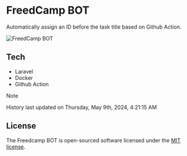 # FreedCamp BOT

Automatically assign an ID before the task title based on Github Action.

![FreedCamp BOT](https://repository-images.githubusercontent.com/737932867/7d34798b-2680-471c-b089-a78a718d3d6a)

## Tech

- Laravel
- Docker
- Github Action

> [!NOTE]  
> History last updated on Thursday, May 9th, 2024, 4:21:15 AM

## License

The Freedcamp BOT is open-sourced software licensed under the [MIT license](https://opensource.org/licenses/MIT).
